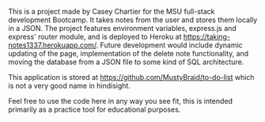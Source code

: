 This is a project made by Casey Chartier for the MSU full-stack development Bootcamp. It takes notes from the user and stores them locally in a JSON. The project features environment variables, express.js and express' router module, and is deployed to Heroku at https://taking-notes1337.herokuapp.com/. Future development would include dynamic updating of the page, implementation of the delete note functionality, and moving the database from a JSON file to some kind of SQL architecture.

This application is stored at https://github.com/MustyBraid/to-do-list which is not a very good name in hindisight. 

Feel free to use the code here in any way you see fit, this is intended primarily as a practice tool for educational purposes.

